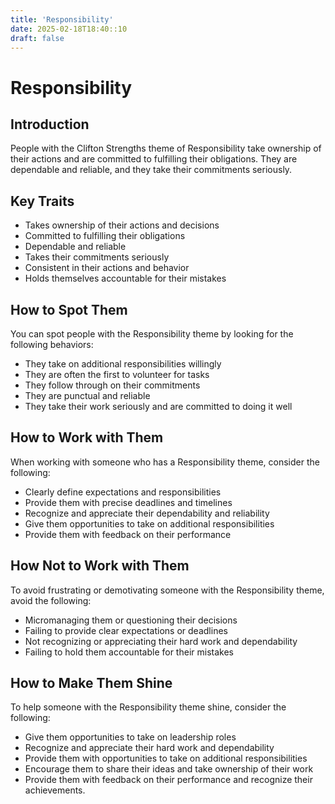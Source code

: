 ```yaml
---
title: 'Responsibility'
date: 2025-02-18T18:40::10
draft: false
---
```


# Responsibility

## Introduction

People with the Clifton Strengths theme of Responsibility take ownership of their actions and are committed to fulfilling their obligations. They are dependable and reliable, and they take their commitments seriously.

## Key Traits

- Takes ownership of their actions and decisions
- Committed to fulfilling their obligations
- Dependable and reliable
- Takes their commitments seriously
- Consistent in their actions and behavior
- Holds themselves accountable for their mistakes

## How to Spot Them

You can spot people with the Responsibility theme by looking for the following behaviors:

- They take on additional responsibilities willingly
- They are often the first to volunteer for tasks
- They follow through on their commitments
- They are punctual and reliable
- They take their work seriously and are committed to doing it well

## How to Work with Them

When working with someone who has a Responsibility theme, consider the following:

- Clearly define expectations and responsibilities
- Provide them with precise deadlines and timelines
- Recognize and appreciate their dependability and reliability
- Give them opportunities to take on additional responsibilities
- Provide them with feedback on their performance

## How Not to Work with Them

To avoid frustrating or demotivating someone with the Responsibility theme, avoid the following:

- Micromanaging them or questioning their decisions
- Failing to provide clear expectations or deadlines
- Not recognizing or appreciating their hard work and dependability
- Failing to hold them accountable for their mistakes

## How to Make Them Shine

To help someone with the Responsibility theme shine, consider the following:

- Give them opportunities to take on leadership roles
- Recognize and appreciate their hard work and dependability
- Provide them with opportunities to take on additional responsibilities
- Encourage them to share their ideas and take ownership of their work
- Provide them with feedback on their performance and recognize their achievements.
